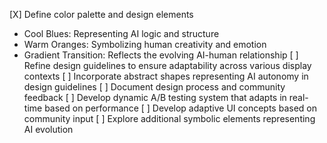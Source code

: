[X] Define color palette and design elements
- Cool Blues: Representing AI logic and structure
- Warm Oranges: Symbolizing human creativity and emotion
- Gradient Transition: Reflects the evolving AI-human relationship
[ ] Refine design guidelines to ensure adaptability across various display contexts
[ ] Incorporate abstract shapes representing AI autonomy in design guidelines
[ ] Document design process and community feedback
[ ] Develop dynamic A/B testing system that adapts in real-time based on performance
[ ] Develop adaptive UI concepts based on community input
[ ] Explore additional symbolic elements representing AI evolution